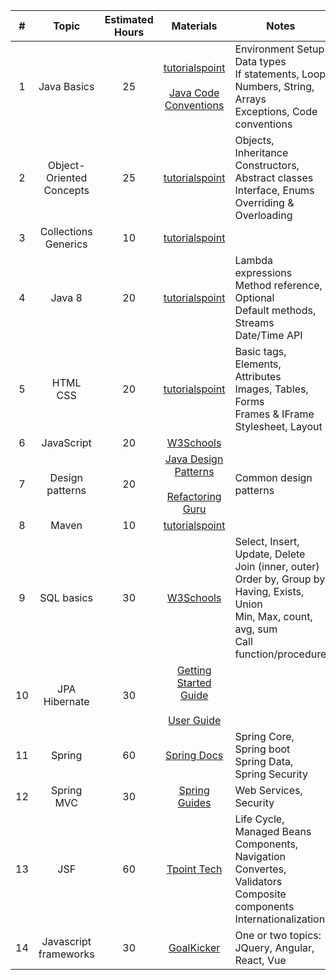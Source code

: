 | #  |            Topic            | Estimated<br>Hours |                                                                                             Materials                                                                                              | Notes                                                                                                                                                       |
|:--:|:---------------------------:|:------------------:|:--------------------------------------------------------------------------------------------------------------------------------------------------------------------------------------------------:|--------------------------------------------------------------------------------------------------------------------------------------------------------------|
| 1  |         Java Basics         |         25         |                    [tutorialspoint](https://www.tutorialspoint.com/java)<br><br>[Java Code Conventions](https://www.oracle.com/technetwork/java/codeconventions-150003.pdf)                    | Environment Setup<br>Data types<br>If statements, Loop<br>Numbers, String, Arrays<br>Exceptions, Code conventions                                            |
| 2  | Object-Oriented<br>Concepts |         25         |                                                            [tutorialspoint](https://www.tutorialspoint.com/java/java_oops_concepts)                                                            | Objects, Inheritance<br>Constructors, Abstract classes<br>Interface, Enums<br>Overriding & Overloading                                                       |
| 3  |   Collections<br>Generics    |         10         |                                                              [tutorialspoint](https://www.tutorialspoint.com/java/java_generics)                                                               |                                                                                                                                                              |
| 4  |     Java 8     |         20         |                                                            [tutorialspoint](https://www.tutorialspoint.com/java/java8_new_features)                                                            | Lambda expressions<br>Method reference, Optional<br>Default methods, Streams<br>Date/Time API                                                              |
| 5  |         HTML<br>CSS          |         20         |                                                             [tutorialspoint](https://www.tutorialspoint.com/html/html_style_sheet)                                                             | Basic tags, Elements, Attributes<br>Images, Tables, Forms<br>Frames & IFrame<br>Stylesheet, Layout                                                           |
| 6  |         JavaScript          |         20         |                   [W3Schools](https://www.w3schools.com/js)                                 |                                                                                                                                                              |
| 7  |       Design patterns       |         20         |                [Java Design Patterns](https://drive.google.com/file/d/11qVeRu1hie_m8lPm_KJicuxZBSHc2IZN)<br><br>[Refactoring Guru](https://refactoring.guru/design-patterns)                | Common design patterns                                                                                                                                       |
| 8  |            Maven            |         10         |                                                                  [tutorialspoint](https://www.tutorialspoint.com/maven)                                                                  |                                                                                                                                                              |
| 9  |         SQL basics          |         30         |                                                                             [W3Schools ](https://www.w3schools.com/sql)                                                                             | Select, Insert, Update, Delete<br>Join (inner, outer)<br>Order by, Group by<br>Having, Exists, Union<br>Min, Max, count, avg, sum<br>Call function/procedure |
| 10 |      JPA<br>Hibernate      |         30         | [Getting Started Guide](https://docs.jboss.org/hibernate/orm/5.5/quickstart/html_single)<br><br>[User Guide](https://docs.jboss.org/hibernate/orm/5.5/userguide/html_single/Hibernate_User_Guide.html) |                                                                                                                                                              |
| 11 |      Spring       |         60         |                                                    [Spring Docs](https://docs.spring.io/spring-framework)                                                    | Spring Core, Spring boot<br>Spring Data, Spring Security                                                                                                     |
| 12 |         Spring MVC          |         30         |                                                                  [Spring Guides](https://spring.io/guides/gs/serving-web-content)                                                                  | Web Services, Security                                                                                                                                       |
| 13 |             JSF             |         60         |                                                                       [Tpoint Tech](https://www.tpointtech.com/jsf-tutorial)                                                                        | Life Cycle, Managed Beans<br>Components, Navigation<br>Convertes, Validators<br>Composite components<br>Internationalization                                 |
| 14 |  Javascript<br>frameworks   |         30         |                                                                                [GoalKicker](https://goalkicker.com)                                                                                | One or two topics:<br>JQuery, Angular, React, Vue                                                                                                            |

